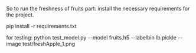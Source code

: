 So to run the freshness of fruits part:
install the necessary requirements for the project.

pip install -r requirements.txt


for testing:
python test_model.py --model fruits.h5 --labelbin lb.pickle --image test/freshApple_1.png
